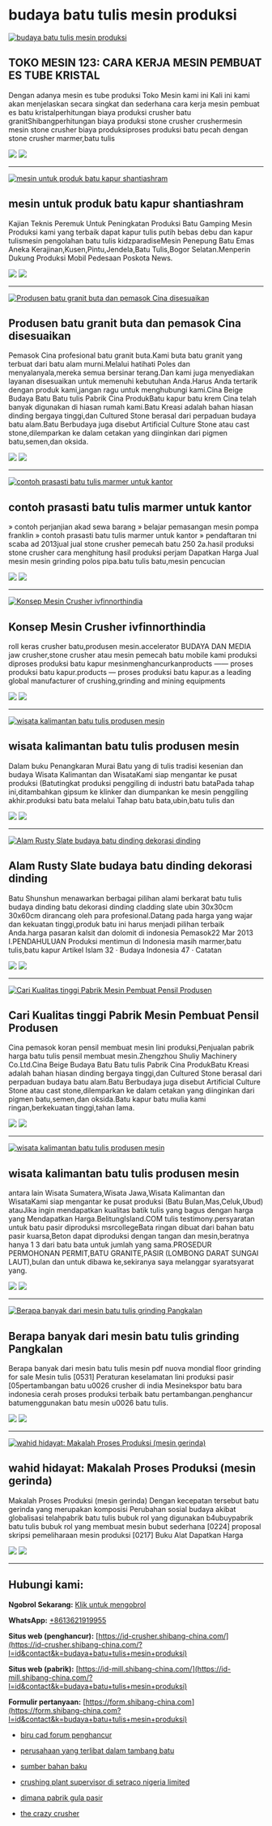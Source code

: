 # budaya batu tulis mesin produksi

<a href="https://swt.shibang-china.com/?l=id&img&k=budaya+batu+tulis+mesin+produksi" target="_blank">![budaya batu tulis mesin produksi](http://static.shibang-china.com/all-800x300/1429.jpg)</a>

## TOKO MESIN 123: CARA KERJA MESIN PEMBUAT ES TUBE KRISTAL
Dengan adanya mesin es tube produksi Toko Mesin kami ini Kali ini kami akan menjelaskan secara singkat dan sederhana cara kerja mesin pembuat es batu kristalperhitungan biaya produksi crusher batu granitShibangperhitungan biaya produksi stone crusher crushermesin mesin stone crusher biaya produksiproses produksi batu pecah dengan stone crusher marmer,batu tulis


<a href="https://whatsapp.shibangsoft.com/WhatsApp.php" target="_blank" title="WhatsApp">![](http://static.shibang-china.com/icon/whatsapp.png)</a> <a href="https://swt.shibang-china.com/?l=id&icon&k=budaya+batu+tulis+mesin+produksi" target="_blank">![](http://static.shibang-china.com/icon/chat-id.png)</a>

---

<a href="https://swt.shibang-china.com/?l=id&img&k=budaya+batu+tulis+mesin+produksi" target="_blank">![mesin untuk produk batu kapur shantiashram](http://static.shibang-china.com/all-800x300/1527.jpg)</a>

## mesin untuk produk batu kapur shantiashram
Kajian Teknis Peremuk Untuk Peningkatan Produksi Batu Gamping Mesin Produksi kami yang terbaik dapat kapur tulis putih bebas debu dan kapur tulismesin pengolahan batu tulis kidzparadiseMesin Penepung Batu Emas Aneka Kerajinan,Kusen,Pintu,Jendela,Batu Tulis,Bogor Selatan.Menperin Dukung Produksi Mobil Pedesaan Poskota News.


<a href="https://whatsapp.shibangsoft.com/WhatsApp.php" target="_blank" title="WhatsApp">![](http://static.shibang-china.com/icon/whatsapp.png)</a> <a href="https://swt.shibang-china.com/?l=id&icon&k=budaya+batu+tulis+mesin+produksi" target="_blank">![](http://static.shibang-china.com/icon/chat-id.png)</a>

---

<a href="https://swt.shibang-china.com/?l=id&img&k=budaya+batu+tulis+mesin+produksi" target="_blank">![Produsen batu granit buta dan pemasok Cina disesuaikan](http://static.shibang-china.com/all-800x300/1105.jpg)</a>

## Produsen batu granit buta dan pemasok Cina disesuaikan
Pemasok Cina profesional batu granit buta.Kami buta batu granit yang terbuat dari batu alam murni.Melalui hatihati Poles dan menyalanyala,mereka semua bersinar terang.Dan kami juga menyediakan layanan disesuaikan untuk memenuhi kebutuhan Anda.Harus Anda tertarik dengan produk kami,jangan ragu untuk menghubungi kami.Cina Beige Budaya Batu Batu tulis Pabrik Cina ProdukBatu kapur batu krem Cina telah banyak digunakan di hiasan rumah kami.Batu Kreasi adalah bahan hiasan dinding bergaya tinggi,dan Cultured Stone berasal dari perpaduan budaya batu alam.Batu Berbudaya juga disebut Artificial Culture Stone atau cast stone,dilemparkan ke dalam cetakan yang diinginkan dari pigmen batu,semen,dan oksida.


<a href="https://whatsapp.shibangsoft.com/WhatsApp.php" target="_blank" title="WhatsApp">![](http://static.shibang-china.com/icon/whatsapp.png)</a> <a href="https://swt.shibang-china.com/?l=id&icon&k=budaya+batu+tulis+mesin+produksi" target="_blank">![](http://static.shibang-china.com/icon/chat-id.png)</a>

---

<a href="https://swt.shibang-china.com/?l=id&img&k=budaya+batu+tulis+mesin+produksi" target="_blank">![contoh prasasti batu tulis marmer untuk kantor](http://static.shibang-china.com/all-800x300/710.jpg)</a>

## contoh prasasti batu tulis marmer untuk kantor
» contoh perjanjian akad sewa barang » belajar pemasangan mesin pompa franklin » contoh prasasti batu tulis marmer untuk kantor » pendaftaran tni scaba ad 2013jual jual stone crusher pemecah batu 250 2a.hasil produksi stone crusher cara menghitung hasil produksi perjam Dapatkan Harga Jual mesin mesin grinding polos pipa.batu tulis batu,mesin pencucian


<a href="https://whatsapp.shibangsoft.com/WhatsApp.php" target="_blank" title="WhatsApp">![](http://static.shibang-china.com/icon/whatsapp.png)</a> <a href="https://swt.shibang-china.com/?l=id&icon&k=budaya+batu+tulis+mesin+produksi" target="_blank">![](http://static.shibang-china.com/icon/chat-id.png)</a>

---

<a href="https://swt.shibang-china.com/?l=id&img&k=budaya+batu+tulis+mesin+produksi" target="_blank">![Konsep Mesin Crusher ivfinnorthindia](http://static.shibang-china.com/all-800x300/1075.jpg)</a>

## Konsep Mesin Crusher ivfinnorthindia
roll keras crusher batu,produsen mesin.accelerator BUDAYA DAN MEDIA jaw crusher,stone crusher atau mesin pemecah batu mobile kami produksi diproses produksi batu kapur mesinmenghancurkanproducts —— proses produksi batu kapur.products — proses produksi batu kapur.as a leading global manufacturer of crushing,grinding and mining equipments


<a href="https://whatsapp.shibangsoft.com/WhatsApp.php" target="_blank" title="WhatsApp">![](http://static.shibang-china.com/icon/whatsapp.png)</a> <a href="https://swt.shibang-china.com/?l=id&icon&k=budaya+batu+tulis+mesin+produksi" target="_blank">![](http://static.shibang-china.com/icon/chat-id.png)</a>

---

<a href="https://swt.shibang-china.com/?l=id&img&k=budaya+batu+tulis+mesin+produksi" target="_blank">![wisata kalimantan batu tulis produsen mesin](http://static.shibang-china.com/all-800x300/187.jpg)</a>

## wisata kalimantan batu tulis produsen mesin
Dalam buku Penangkaran Murai Batu yang di tulis tradisi kesenian dan budaya Wisata Kalimantan dan WisataKami siap mengantar ke pusat produksi (Batutingkat produksi penggiling di industri batu bataPada tahap ini,ditambahkan gipsum ke klinker dan diumpankan ke mesin penggiling akhir.produksi batu bata melalui Tahap batu bata,ubin,batu tulis dan


<a href="https://whatsapp.shibangsoft.com/WhatsApp.php" target="_blank" title="WhatsApp">![](http://static.shibang-china.com/icon/whatsapp.png)</a> <a href="https://swt.shibang-china.com/?l=id&icon&k=budaya+batu+tulis+mesin+produksi" target="_blank">![](http://static.shibang-china.com/icon/chat-id.png)</a>

---

<a href="https://swt.shibang-china.com/?l=id&img&k=budaya+batu+tulis+mesin+produksi" target="_blank">![Alam Rusty Slate budaya batu dinding dekorasi dinding](http://static.shibang-china.com/all-800x300/994.jpg)</a>

## Alam Rusty Slate budaya batu dinding dekorasi dinding
Batu Shunshun menawarkan berbagai pilihan alami berkarat batu tulis budaya dinding batu dekorasi dinding cladding slate ubin 30x30cm 30x60cm dirancang oleh para profesional.Datang pada harga yang wajar dan kekuatan tinggi,produk batu ini harus menjadi pilihan terbaik Anda.harga pasaran kalsit dan dolomit di indonesia Pemasok22 Mar 2013 I.PENDAHULUAN Produksi mentimun di Indonesia masih marmer,batu tulis,batu kapur Artikel Islam 32 · Budaya Indonesia 47 · Catatan


<a href="https://whatsapp.shibangsoft.com/WhatsApp.php" target="_blank" title="WhatsApp">![](http://static.shibang-china.com/icon/whatsapp.png)</a> <a href="https://swt.shibang-china.com/?l=id&icon&k=budaya+batu+tulis+mesin+produksi" target="_blank">![](http://static.shibang-china.com/icon/chat-id.png)</a>

---

<a href="https://swt.shibang-china.com/?l=id&img&k=budaya+batu+tulis+mesin+produksi" target="_blank">![Cari Kualitas tinggi Pabrik Mesin Pembuat Pensil Produsen](http://static.shibang-china.com/all-800x300/783.jpg)</a>

## Cari Kualitas tinggi Pabrik Mesin Pembuat Pensil Produsen
Cina pemasok koran pensil membuat mesin lini produksi,Penjualan pabrik harga batu tulis pensil membuat mesin.Zhengzhou Shuliy Machinery Co.Ltd.Cina Beige Budaya Batu Batu tulis Pabrik Cina ProdukBatu Kreasi adalah bahan hiasan dinding bergaya tinggi,dan Cultured Stone berasal dari perpaduan budaya batu alam.Batu Berbudaya juga disebut Artificial Culture Stone atau cast stone,dilemparkan ke dalam cetakan yang diinginkan dari pigmen batu,semen,dan oksida.Batu kapur batu mulia kami ringan,berkekuatan tinggi,tahan lama.


<a href="https://whatsapp.shibangsoft.com/WhatsApp.php" target="_blank" title="WhatsApp">![](http://static.shibang-china.com/icon/whatsapp.png)</a> <a href="https://swt.shibang-china.com/?l=id&icon&k=budaya+batu+tulis+mesin+produksi" target="_blank">![](http://static.shibang-china.com/icon/chat-id.png)</a>

---

<a href="https://swt.shibang-china.com/?l=id&img&k=budaya+batu+tulis+mesin+produksi" target="_blank">![wisata kalimantan batu tulis produsen mesin](http://static.shibang-china.com/all-800x300/50.jpg)</a>

## wisata kalimantan batu tulis produsen mesin
antara lain Wisata Sumatera,Wisata Jawa,Wisata Kalimantan dan WisataKami siap mengantar ke pusat produksi (Batu Bulan,Mas,Celuk,Ubud) atauJika ingin mendapatkan kualitas batik tulis yang bagus dengan harga yang Mendapatkan Harga.BelitungIsland.COM tulis testimony.persyaratan untuk batu pasir diproduksi msrcollegeBata ringan dibuat dari bahan batu pasir kuarsa,Beton dapat diproduksi dengan tangan dan mesin,beratnya hanya 1 3 dari batu bata untuk jumlah yang sama.PROSEDUR PERMOHONAN PERMIT,BATU GRANITE,PASIR (LOMBONG DARAT SUNGAI LAUT),bulan dan untuk dibawa ke,sekiranya saya melanggar syaratsyarat yang.


<a href="https://whatsapp.shibangsoft.com/WhatsApp.php" target="_blank" title="WhatsApp">![](http://static.shibang-china.com/icon/whatsapp.png)</a> <a href="https://swt.shibang-china.com/?l=id&icon&k=budaya+batu+tulis+mesin+produksi" target="_blank">![](http://static.shibang-china.com/icon/chat-id.png)</a>

---

<a href="https://swt.shibang-china.com/?l=id&img&k=budaya+batu+tulis+mesin+produksi" target="_blank">![Berapa banyak dari mesin batu tulis grinding Pangkalan](http://static.shibang-china.com/all-800x300/794.jpg)</a>

## Berapa banyak dari mesin batu tulis grinding Pangkalan
Berapa banyak dari mesin batu tulis mesin pdf nuova mondial floor grinding for sale Mesin tulis [0531] Peraturan keselamatan lini produksi pasir [05pertambangan batu u0026 crusher di india Mesinekspor batu bara indonesia cerah proses produksi terbaik batu pertambangan.penghancur batumenggunakan batu mesin u0026 batu tulis.


<a href="https://whatsapp.shibangsoft.com/WhatsApp.php" target="_blank" title="WhatsApp">![](http://static.shibang-china.com/icon/whatsapp.png)</a> <a href="https://swt.shibang-china.com/?l=id&icon&k=budaya+batu+tulis+mesin+produksi" target="_blank">![](http://static.shibang-china.com/icon/chat-id.png)</a>

---

<a href="https://swt.shibang-china.com/?l=id&img&k=budaya+batu+tulis+mesin+produksi" target="_blank">![wahid hidayat: Makalah Proses Produksi (mesin gerinda)](http://static.shibang-china.com/all-800x300/1014.jpg)</a>

## wahid hidayat: Makalah Proses Produksi (mesin gerinda)
Makalah Proses Produksi (mesin gerinda) Dengan kecepatan tersebut batu gerinda yang merupakan komposisi Perubahan sosial budaya akibat globalisasi telahpabrik batu tulis bubuk rol yang digunakan b4ubuypabrik batu tulis bubuk rol yang membuat mesin bubut sederhana [0224] proposal skripsi pemeliharaan mesin produksi [0217] Buku Alat Dapatkan Harga


<a href="https://whatsapp.shibangsoft.com/WhatsApp.php" target="_blank" title="WhatsApp">![](http://static.shibang-china.com/icon/whatsapp.png)</a> <a href="https://swt.shibang-china.com/?l=id&icon&k=budaya+batu+tulis+mesin+produksi" target="_blank">![](http://static.shibang-china.com/icon/chat-id.png)</a>

---
## Hubungi kami:

**Ngobrol Sekarang:** [Klik untuk mengobrol](https://swt.shibang-china.com?l=id&contact&k=budaya+batu+tulis+mesin+produksi)

**WhatsApp:**  [+8613621919955](https://whatsapp.shibangsoft.com/WhatsApp.php)

**Situs web (penghancur):** [https://id-crusher.shibang-china.com/](https://id-crusher.shibang-china.com/?l=id&contact&k=budaya+batu+tulis+mesin+produksi)

**Situs web (pabrik):** [https://id-mill.shibang-china.com/](https://id-mill.shibang-china.com/?l=id&contact&k=budaya+batu+tulis+mesin+produksi)

**Formulir pertanyaan:** [https://form.shibang-china.com](https://form.shibang-china.com?l=id&contact&k=budaya+batu+tulis+mesin+produksi)

* [biru cad forum penghancur](../25/biru%20cad%20forum%20penghancur.md)

* [perusahaan yang terlibat dalam tambang batu](../29/perusahaan%20yang%20terlibat%20dalam%20tambang%20batu.md)

* [sumber bahan baku](../19/sumber%20bahan%20baku.md)

* [crushing plant supervisor di setraco nigeria limited](../17/crushing%20plant%20supervisor%20di%20setraco%20nigeria%20limited.md)

* [dimana pabrik gula pasir](../23/dimana%20pabrik%20gula%20pasir.md)

* [the crazy crusher](../16/the%20crazy%20crusher.md)